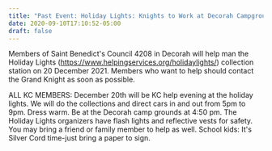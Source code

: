 ```yaml
---
title: "Past Event: Holiday Lights: Knights to Work at Decorah Campground on 20 December 2021 to help with Holiday Lights"
date: 2020-09-10T17:10:52-05:00
draft: false
---
```

Members of Saint Benedict's Council 4208 in Decorah will help man the Holiday Lights (https://www.helpingservices.org/holidaylights/) collection station on 20 December 2021. Members who want to help should contact the Grand Knight as soon as possible.
<!--more-->
ALL KC MEMBERS: December 20th will be KC help evening at the holiday lights. We will do the collections and direct cars in and out from 5pm to 9pm. Dress warm. Be at the Decorah camp grounds at 4:50 pm. The Holiday Lights organizers have flash lights and reflective vests for safety. You may bring a friend or family member to help as well. School kids: It's Silver Cord time-just bring a paper to sign.